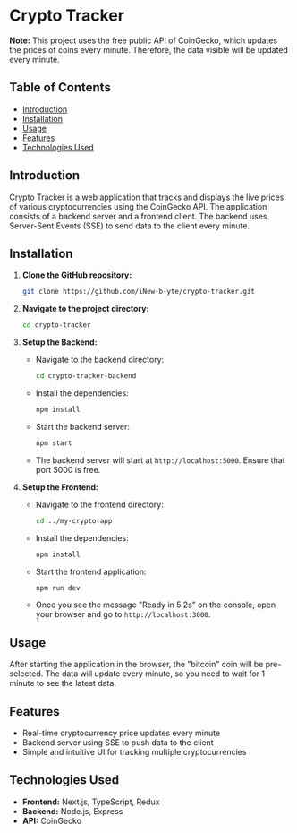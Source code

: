 # Crypto Tracker

**Note:** This project uses the free public API of CoinGecko, which updates the prices of coins every minute. Therefore, the data visible will be updated every minute.

## Table of Contents
- [Introduction](#introduction)
- [Installation](#installation)
- [Usage](#usage)
- [Features](#features)
- [Technologies Used](#technologies-used)

## Introduction
Crypto Tracker is a web application that tracks and displays the live prices of various cryptocurrencies using the CoinGecko API. The application consists of a backend server and a frontend client. The backend uses Server-Sent Events (SSE) to send data to the client every minute.

## Installation

1. **Clone the GitHub repository:**
    ```sh
    git clone https://github.com/iNew-b-yte/crypto-tracker.git
    ```

2. **Navigate to the project directory:**
    ```sh
    cd crypto-tracker
    ```

3. **Setup the Backend:**
    - Navigate to the backend directory:
      ```sh
      cd crypto-tracker-backend
      ```
    - Install the dependencies:
      ```sh
      npm install
      ```
    - Start the backend server:
      ```sh
      npm start
      ```
    - The backend server will start at `http://localhost:5000`. Ensure that port 5000 is free.

4. **Setup the Frontend:**
    - Navigate to the frontend directory:
      ```sh
      cd ../my-crypto-app
      ```
    - Install the dependencies:
      ```sh
      npm install
      ```
    - Start the frontend application:
      ```sh
      npm run dev
      ```
    - Once you see the message "Ready in 5.2s" on the console, open your browser and go to `http://localhost:3000`.

## Usage
After starting the application in the browser, the "bitcoin" coin will be pre-selected. The data will update every minute, so you need to wait for 1 minute to see the latest data.

## Features
- Real-time cryptocurrency price updates every minute
- Backend server using SSE to push data to the client
- Simple and intuitive UI for tracking multiple cryptocurrencies

## Technologies Used
- **Frontend:** Next.js, TypeScript, Redux
- **Backend:** Node.js, Express
- **API:** CoinGecko
